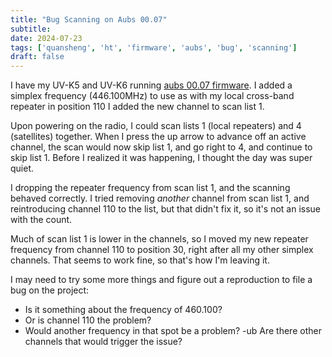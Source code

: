 ```yaml
---
title: "Bug Scanning on Aubs 00.07"
subtitle:
date: 2024-07-23
tags: ['quansheng', 'ht', 'firmware', 'aubs', 'bug', 'scanning']
draft: false
---
```


I have my UV-K5 and UV-K6
running [aubs 00.07 firmware](https://github.com/AubsUK/uv-k5-firmware-custom/releases/tag/v00.07).
I added a simplex frequency (446.100MHz)
to use as with my local cross-band repeater
in position 110
I added the new channel to scan list 1.

Upon powering on the radio,
I could scan lists 1 (local repeaters)
and 4 (satellites) together.
When I press the up arrow
to advance off an active channel,
the scan would now skip list 1,
and go right to 4,
and continue to skip list 1.
Before I realized it was happening,
I thought the day was super quiet.

I dropping the repeater frequency from scan list 1,
and the scanning behaved correctly.
I tried removing _another_ channel from scan list 1,
and reintroducing channel 110 to the list,
but that didn't fix it,
so it's not an issue with the count.

Much of scan list 1 is lower in the channels,
so I moved my new repeater frequency from channel 110
to position 30,
right after all my other simplex channels.
That seems to work fine,
so that's how I'm leaving it.

I may need to try some more things
and figure out a reproduction to file a bug
on the project:
- Is it something about the frequency of 460.100?
- Or is channel 110 the problem?
- Would another frequency in that spot be a problem?
-ub Are there other channels that would trigger the issue?

<!--more-->
